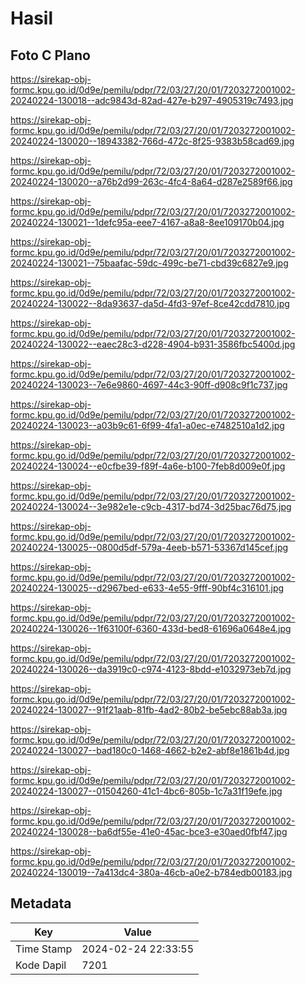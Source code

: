 # Hasil

## Foto C Plano

https://sirekap-obj-formc.kpu.go.id/0d9e/pemilu/pdpr/72/03/27/20/01/7203272001002-20240224-130018--adc9843d-82ad-427e-b297-4905319c7493.jpg

https://sirekap-obj-formc.kpu.go.id/0d9e/pemilu/pdpr/72/03/27/20/01/7203272001002-20240224-130020--18943382-766d-472c-8f25-9383b58cad69.jpg

https://sirekap-obj-formc.kpu.go.id/0d9e/pemilu/pdpr/72/03/27/20/01/7203272001002-20240224-130020--a76b2d99-263c-4fc4-8a64-d287e2589f66.jpg

https://sirekap-obj-formc.kpu.go.id/0d9e/pemilu/pdpr/72/03/27/20/01/7203272001002-20240224-130021--1defc95a-eee7-4167-a8a8-8ee109170b04.jpg

https://sirekap-obj-formc.kpu.go.id/0d9e/pemilu/pdpr/72/03/27/20/01/7203272001002-20240224-130021--75baafac-59dc-499c-be71-cbd39c6827e9.jpg

https://sirekap-obj-formc.kpu.go.id/0d9e/pemilu/pdpr/72/03/27/20/01/7203272001002-20240224-130022--8da93637-da5d-4fd3-97ef-8ce42cdd7810.jpg

https://sirekap-obj-formc.kpu.go.id/0d9e/pemilu/pdpr/72/03/27/20/01/7203272001002-20240224-130022--eaec28c3-d228-4904-b931-3586fbc5400d.jpg

https://sirekap-obj-formc.kpu.go.id/0d9e/pemilu/pdpr/72/03/27/20/01/7203272001002-20240224-130023--7e6e9860-4697-44c3-90ff-d908c9f1c737.jpg

https://sirekap-obj-formc.kpu.go.id/0d9e/pemilu/pdpr/72/03/27/20/01/7203272001002-20240224-130023--a03b9c61-6f99-4fa1-a0ec-e7482510a1d2.jpg

https://sirekap-obj-formc.kpu.go.id/0d9e/pemilu/pdpr/72/03/27/20/01/7203272001002-20240224-130024--e0cfbe39-f89f-4a6e-b100-7feb8d009e0f.jpg

https://sirekap-obj-formc.kpu.go.id/0d9e/pemilu/pdpr/72/03/27/20/01/7203272001002-20240224-130024--3e982e1e-c9cb-4317-bd74-3d25bac76d75.jpg

https://sirekap-obj-formc.kpu.go.id/0d9e/pemilu/pdpr/72/03/27/20/01/7203272001002-20240224-130025--0800d5df-579a-4eeb-b571-53367d145cef.jpg

https://sirekap-obj-formc.kpu.go.id/0d9e/pemilu/pdpr/72/03/27/20/01/7203272001002-20240224-130025--d2967bed-e633-4e55-9fff-90bf4c316101.jpg

https://sirekap-obj-formc.kpu.go.id/0d9e/pemilu/pdpr/72/03/27/20/01/7203272001002-20240224-130026--1f63100f-6360-433d-bed8-61696a0648e4.jpg

https://sirekap-obj-formc.kpu.go.id/0d9e/pemilu/pdpr/72/03/27/20/01/7203272001002-20240224-130026--da3919c0-c974-4123-8bdd-e1032973eb7d.jpg

https://sirekap-obj-formc.kpu.go.id/0d9e/pemilu/pdpr/72/03/27/20/01/7203272001002-20240224-130027--91f21aab-81fb-4ad2-80b2-be5ebc88ab3a.jpg

https://sirekap-obj-formc.kpu.go.id/0d9e/pemilu/pdpr/72/03/27/20/01/7203272001002-20240224-130027--bad180c0-1468-4662-b2e2-abf8e1861b4d.jpg

https://sirekap-obj-formc.kpu.go.id/0d9e/pemilu/pdpr/72/03/27/20/01/7203272001002-20240224-130027--01504260-41c1-4bc6-805b-1c7a31f19efe.jpg

https://sirekap-obj-formc.kpu.go.id/0d9e/pemilu/pdpr/72/03/27/20/01/7203272001002-20240224-130028--ba6df55e-41e0-45ac-bce3-e30aed0fbf47.jpg

https://sirekap-obj-formc.kpu.go.id/0d9e/pemilu/pdpr/72/03/27/20/01/7203272001002-20240224-130019--7a413dc4-380a-46cb-a0e2-b784edb00183.jpg


## Metadata

| Key        | Value               |
| ---------- | ------------------- |
| Time Stamp | 2024-02-24 22:33:55 |
| Kode Dapil | 7201                |



